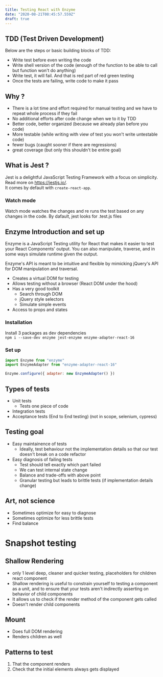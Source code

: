 ```yaml
---
title: Testing React with Enzyme
date: "2020-08-21T08:45:57.559Z"
draft: true
---
```


## TDD (Test Driven Development)

Below are the steps or basic building blocks of TDD:

- Write test before even writing the code
- Write shell version of the code (enough of the function to be able to call but function won't do anything)
- Write test, it will fail. And that is red part of red green testing
- Once the tests are failing, write code to make it pass

## Why ?

- There is a lot time and effort required for manual testing and we have to repeat whole process if they fail
- No additional efforts after code change when we to it by TDD
- Better code, better organized (because we already plan before you code)
- More testable (while writing with view of test you won't write untestable code)
- fewer bugs (caught sooner if there are regressions)
- great coverage (but only this shouldn't be entire goal)

## What is Jest ?

Jest is a delightful JavaScript Testing Framework with a focus on simplicity.
Read more on https://jestjs.io/.  
It comes by default with `create-react-app`.

### Watch mode

Watch mode watches the changes and re runs the test based on any changes in the code.
By dafault, jest looks for .test.js files

## Enzyme Introduction and set up

Enzyme is a JavaScript Testing utility for React that makes it easier to test your React Components' output. You can also manipulate, traverse, and in some ways simulate runtime given the output.

Enzyme's API is meant to be intuitive and flexible by mimicking jQuery's API for DOM manipulation and traversal.

- Creates a virtual DOM for testing
- Allows testing without a browser (React DOM under the hood)
- Has a very good toolkit
  - Search through DOM
  - jQuery style selectors
  - Simulate simple events
- Access to props and states

### Installation

Install 3 packages as dev dependencies  
`npm i --save-dev enzyme jest-enzyme enzyme-adapter-react-16`

### Set up

```js
import Enzyme from "enzyme"
import EnzymeAdapter from "enzyme-adapter-react-16"

Enzyme.configure({ adapter: new EnzymeAdapter() })
```

## Types of tests

- Unit tests
  - Tests one piece of code
- Integration tests
- Acceptance tests (End to End testing) (not in scope, selenium, cypress)

## Testing goal

- Easy maintainence of tests
  - Ideally, test behaviour not the implementation details so that our test doesn't break on a code refactor
- Easy diagnosis of failing tests
  - Test should tell exactly which part failed
  - We can test internal state change
  - Balance and trade-offs with above point
  - Granular testing but leads to brittle tests (if implementation details change)

## Art, not science

- Sometimes optimize for easy to diagnose
- Sometimes optimize for less brittle tests
- Find balance

# Snapshot testing

## Shallow Rendering

- only 1 level deep, cleaner and quicker testing, placeholders for children react component
- Shallow rendering is useful to constrain yourself to testing a component as a unit, and to ensure that your tests aren't indirectly asserting on behavior of child components
- It allows us to check if the render method of the component gets called
- Doesn't render child components

## Mount

- Does full DOM rendering
- Renders children as well

## Patterns to test

1. That the component renders
2. Check that the initial elements always gets displayed
